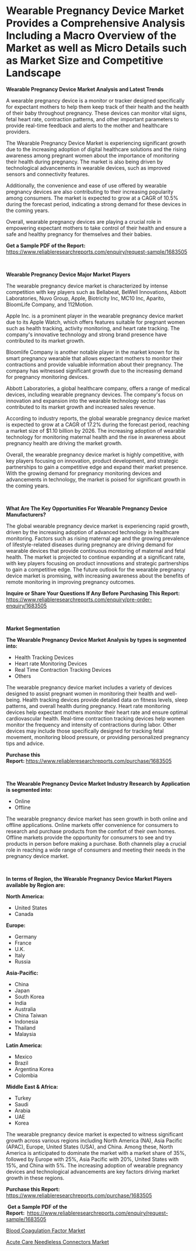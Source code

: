 <p><h1>Wearable Pregnancy Device Market Provides a Comprehensive Analysis Including a Macro Overview of the Market as well as Micro Details such as Market Size and Competitive Landscape</h1></p><p><strong>Wearable Pregnancy Device Market Analysis and Latest Trends</strong></p>
<p><p>A wearable pregnancy device is a monitor or tracker designed specifically for expectant mothers to help them keep track of their health and the health of their baby throughout pregnancy. These devices can monitor vital signs, fetal heart rate, contraction patterns, and other important parameters to provide real-time feedback and alerts to the mother and healthcare providers.</p><p>The Wearable Pregnancy Device Market is experiencing significant growth due to the increasing adoption of digital healthcare solutions and the rising awareness among pregnant women about the importance of monitoring their health during pregnancy. The market is also being driven by technological advancements in wearable devices, such as improved sensors and connectivity features.</p><p>Additionally, the convenience and ease of use offered by wearable pregnancy devices are also contributing to their increasing popularity among consumers. The market is expected to grow at a CAGR of 10.5% during the forecast period, indicating a strong demand for these devices in the coming years.</p><p>Overall, wearable pregnancy devices are playing a crucial role in empowering expectant mothers to take control of their health and ensure a safe and healthy pregnancy for themselves and their babies.</p></p>
<p><strong>Get a Sample PDF of the Report:&nbsp;</strong> <a href="https://www.reliableresearchreports.com/enquiry/request-sample/1683505">https://www.reliableresearchreports.com/enquiry/request-sample/1683505</a></p>
<p>&nbsp;</p>
<p><strong>Wearable Pregnancy Device Major Market Players</strong></p>
<p><p>The wearable pregnancy device market is characterized by intense competition with key players such as Bellabeat, BeWell Innovations, Abbott Laboratories, Nuvo Group, Apple, Biotricity Inc, MC10 Inc, Aparito, BloomLife Company, and 112Motion. </p><p>Apple Inc. is a prominent player in the wearable pregnancy device market due to its Apple Watch, which offers features suitable for pregnant women such as health tracking, activity monitoring, and heart rate tracking. The company's innovative technology and strong brand presence have contributed to its market growth.</p><p>Bloomlife Company is another notable player in the market known for its smart pregnancy wearable that allows expectant mothers to monitor their contractions and provide valuable information about their pregnancy. The company has witnessed significant growth due to the increasing demand for pregnancy monitoring devices.</p><p>Abbott Laboratories, a global healthcare company, offers a range of medical devices, including wearable pregnancy devices. The company's focus on innovation and expansion into the wearable technology sector has contributed to its market growth and increased sales revenue.</p><p>According to industry reports, the global wearable pregnancy device market is expected to grow at a CAGR of 17.2% during the forecast period, reaching a market size of $1.10 billion by 2026. The increasing adoption of wearable technology for monitoring maternal health and the rise in awareness about pregnancy health are driving the market growth.</p><p>Overall, the wearable pregnancy device market is highly competitive, with key players focusing on innovation, product development, and strategic partnerships to gain a competitive edge and expand their market presence. With the growing demand for pregnancy monitoring devices and advancements in technology, the market is poised for significant growth in the coming years.</p></p>
<p>&nbsp;</p>
<p><strong>What Are The Key Opportunities For Wearable Pregnancy Device Manufacturers?</strong></p>
<p><p>The global wearable pregnancy device market is experiencing rapid growth, driven by the increasing adoption of advanced technology in healthcare monitoring. Factors such as rising maternal age and the growing prevalence of lifestyle-related diseases during pregnancy are driving demand for wearable devices that provide continuous monitoring of maternal and fetal health. The market is projected to continue expanding at a significant rate, with key players focusing on product innovations and strategic partnerships to gain a competitive edge. The future outlook for the wearable pregnancy device market is promising, with increasing awareness about the benefits of remote monitoring in improving pregnancy outcomes.</p></p>
<p><strong>Inquire or Share Your Questions If Any Before Purchasing This Report:</strong> <a href="https://www.reliableresearchreports.com/enquiry/pre-order-enquiry/1683505">https://www.reliableresearchreports.com/enquiry/pre-order-enquiry/1683505</a></p>
<p>&nbsp;</p>
<p><strong>Market Segmentation</strong></p>
<p><strong>The Wearable Pregnancy Device Market Analysis by types is segmented into:</strong></p>
<p><ul><li>Health Tracking Devices</li><li>Heart rate Monitoring Devices</li><li>Real Time Contraction Tracking Devices</li><li>Others</li></ul></p>
<p><p>The wearable pregnancy device market includes a variety of devices designed to assist pregnant women in monitoring their health and well-being. Health tracking devices provide detailed data on fitness levels, sleep patterns, and overall health during pregnancy. Heart rate monitoring devices help expectant mothers monitor their heart rate and ensure optimal cardiovascular health. Real-time contraction tracking devices help women monitor the frequency and intensity of contractions during labor. Other devices may include those specifically designed for tracking fetal movement, monitoring blood pressure, or providing personalized pregnancy tips and advice.</p></p>
<p><strong>Purchase this Report:&nbsp;</strong><a href="https://www.reliableresearchreports.com/purchase/1683505">https://www.reliableresearchreports.com/purchase/1683505</a></p>
<p>&nbsp;</p>
<p><strong>The Wearable Pregnancy Device Market Industry Research by Application is segmented into:</strong></p>
<p><ul><li>Online</li><li>Offline</li></ul></p>
<p><p>The wearable pregnancy device market has seen growth in both online and offline applications. Online markets offer convenience for consumers to research and purchase products from the comfort of their own homes. Offline markets provide the opportunity for consumers to see and try products in person before making a purchase. Both channels play a crucial role in reaching a wide range of consumers and meeting their needs in the pregnancy device market.</p></p>
<p>&nbsp;</p>
<p><strong>In terms of Region, the Wearable Pregnancy Device Market Players available by Region are:</strong></p>
<p>
    <p> <strong> North America: </strong>
        <ul>
            <li>United States</li>
            <li>Canada</li>
        </ul>
        </p> 
    <p> <strong> Europe: </strong>
        <ul>
            <li>Germany</li>
            <li>France</li>
            <li>U.K.</li>
            <li>Italy</li>
            <li>Russia</li>
        </ul>
        </p> 
    <p> <strong> Asia-Pacific: </strong>
        <ul>
            <li>China</li>
            <li>Japan</li>
            <li>South Korea</li>
            <li>India</li>
            <li>Australia</li>
            <li>China Taiwan</li>
            <li>Indonesia</li>
            <li>Thailand</li>
            <li>Malaysia</li>
        </ul>
        </p> 
    <p> <strong> Latin America: </strong>
        <ul>
            <li>Mexico</li>
            <li>Brazil</li>
            <li>Argentina Korea</li>
            <li>Colombia</li>
        </ul>
        </p> 
    <p> <strong> Middle East & Africa: </strong>
        <ul>
            <li>Turkey</li>
            <li>Saudi</li>
            <li>Arabia</li>
            <li>UAE</li>
            <li>Korea</li>
        </ul>
    </p>
    </p>
<p><p>The wearable pregnancy device market is expected to witness significant growth across various regions including North America (NA), Asia Pacific (APAC), Europe, United States (USA), and China. Among these, North America is anticipated to dominate the market with a market share of 35%, followed by Europe with 25%, Asia Pacific with 20%, United States with 15%, and China with 5%. The increasing adoption of wearable pregnancy devices and technological advancements are key factors driving market growth in these regions.</p></p>
<p><strong>Purchase this Report: </strong><a href="https://www.reliableresearchreports.com/purchase/1683505">https://www.reliableresearchreports.com/purchase/1683505</a></p>
<p>&nbsp;<strong>Get a Sample PDF of the Report:&nbsp;&nbsp;</strong><a href="https://www.reliableresearchreports.com/enquiry/request-sample/1683505">https://www.reliableresearchreports.com/enquiry/request-sample/1683505</a></p>
<p><strong></strong></p>
<p><p><a href="https://issuu.com/reportprime-2/docs/blood-coagulation-factor-market-size-2030.pptx">Blood Coagulation Factor Market</a></p><p><a href="https://issuu.com/reportprime-2/docs/acute-care-needleless-connectors-market-size-2030.">Acute Care Needleless Connectors Market</a></p></p>